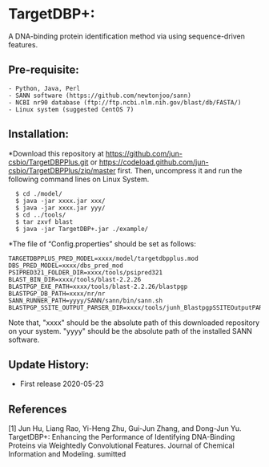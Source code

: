 # TargetDBP+: 
A DNA-binding protein identification method via using sequence-driven features.

## Pre-requisite:
    - Python, Java, Perl
    - SANN software (https://github.com/newtonjoo/sann)
    - NCBI nr90 database (ftp://ftp.ncbi.nlm.nih.gov/blast/db/FASTA/)
    - Linux system (suggested CentOS 7)

## Installation:

*Download this repository at https://github.com/jun-csbio/TargetDBPPlus.git or https://codeload.github.com/jun-csbio/TargetDBPPlus/zip/master first. Then, uncompress it and run the following command lines on Linux System.
~~~
  $ cd ./model/
  $ java -jar xxxx.jar xxx/
  $ java -jar xxxx.jar yyy/
  $ cd ../tools/
  $ tar zxvf blast
  $ java -jar TargetDBP+.jar ./example/
~~~

*The file of “Config.properties” should be set as follows:
~~~
TARGETDBPPLUS_PRED_MODEL=xxxx/model/targetdbpplus.mod
DBS_PRED_MODEL=xxxx/dbs_pred_mod
PSIPRED321_FOLDER_DIR=xxxx/tools/psipred321
BLAST_BIN_DIR=xxxx/tools/blast-2.2.26
BLASTPGP_EXE_PATH=xxxx/tools/blast-2.2.26/blastpgp
BLASTPGP_DB_PATH=xxxx/nr/nr
SANN_RUNNER_PATH=yyyy/SANN/sann/bin/sann.sh
BLASTPGP_SSITE_OUTPUT_PARSER_DIR=xxxx/tools/junh_BlastpgpSSITEOutputPARSER
~~~
Note that, "xxxx" should be the absolute path of this downloaded repository on your system. "yyyy" should be the absolute path of the installed SANN software.

## Update History:

- First release 2020-05-23

## References

[1] Jun Hu, Liang Rao, Yi-Heng Zhu, Gui-Jun Zhang, and Dong-Jun Yu. TargetDBP+: Enhancing the Performance of Identifying DNA-Binding Proteins via Weightedly Convolutional Features. Journal of Chemical Information and Modeling. sumitted
